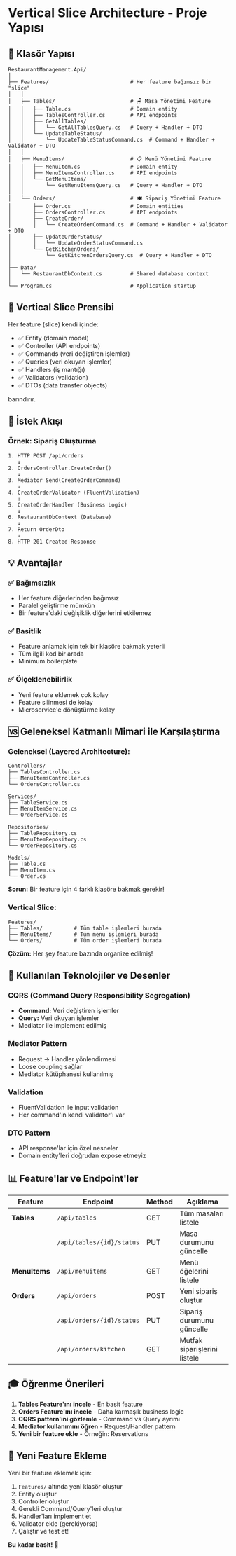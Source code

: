 # Vertical Slice Architecture - Proje Yapısı

## 📁 Klasör Yapısı

```
RestaurantManagement.Api/
│
├── Features/                          # Her feature bağımsız bir "slice"
│   │
│   ├── Tables/                        # 🪑 Masa Yönetimi Feature
│   │   ├── Table.cs                   # Domain entity
│   │   ├── TablesController.cs        # API endpoints
│   │   ├── GetAllTables/
│   │   │   └── GetAllTablesQuery.cs   # Query + Handler + DTO
│   │   └── UpdateTableStatus/
│   │       └── UpdateTableStatusCommand.cs  # Command + Handler + Validator + DTO
│   │
│   ├── MenuItems/                     # 📋 Menü Yönetimi Feature
│   │   ├── MenuItem.cs                # Domain entity
│   │   ├── MenuItemsController.cs     # API endpoints
│   │   └── GetMenuItems/
│   │       └── GetMenuItemsQuery.cs   # Query + Handler + DTO
│   │
│   └── Orders/                        # 🍽️ Sipariş Yönetimi Feature
│       ├── Order.cs                   # Domain entities
│       ├── OrdersController.cs        # API endpoints
│       ├── CreateOrder/
│       │   └── CreateOrderCommand.cs  # Command + Handler + Validator + DTO
│       ├── UpdateOrderStatus/
│       │   └── UpdateOrderStatusCommand.cs
│       └── GetKitchenOrders/
│           └── GetKitchenOrdersQuery.cs  # Query + Handler + DTO
│
├── Data/
│   └── RestaurantDbContext.cs         # Shared database context
│
└── Program.cs                         # Application startup
```

## 🎯 Vertical Slice Prensibi

Her feature (slice) kendi içinde:

- ✅ Entity (domain model)
- ✅ Controller (API endpoints)
- ✅ Commands (veri değiştiren işlemler)
- ✅ Queries (veri okuyan işlemler)
- ✅ Handlers (iş mantığı)
- ✅ Validators (validation)
- ✅ DTOs (data transfer objects)

barındırır.

## 🔄 İstek Akışı

### Örnek: Sipariş Oluşturma

```
1. HTTP POST /api/orders
   ↓
2. OrdersController.CreateOrder()
   ↓
3. Mediator Send(CreateOrderCommand)
   ↓
4. CreateOrderValidator (FluentValidation)
   ↓
5. CreateOrderHandler (Business Logic)
   ↓
6. RestaurantDbContext (Database)
   ↓
7. Return OrderDto
   ↓
8. HTTP 201 Created Response
```

## 💡 Avantajlar

### ✅ Bağımsızlık

- Her feature diğerlerinden bağımsız
- Paralel geliştirme mümkün
- Bir feature'daki değişiklik diğerlerini etkilemez

### ✅ Basitlik

- Feature anlamak için tek bir klasöre bakmak yeterli
- Tüm ilgili kod bir arada
- Minimum boilerplate

### ✅ Ölçeklenebilirlik

- Yeni feature eklemek çok kolay
- Feature silinmesi de kolay
- Microservice'e dönüştürme kolay

## 🆚 Geleneksel Katmanlı Mimari ile Karşılaştırma

### Geleneksel (Layered Architecture):

```
Controllers/
├── TablesController.cs
├── MenuItemsController.cs
└── OrdersController.cs

Services/
├── TableService.cs
├── MenuItemService.cs
└── OrderService.cs

Repositories/
├── TableRepository.cs
├── MenuItemRepository.cs
└── OrderRepository.cs

Models/
├── Table.cs
├── MenuItem.cs
└── Order.cs
```

**Sorun:** Bir feature için 4 farklı klasöre bakmak gerekir!

### Vertical Slice:

```
Features/
├── Tables/          # Tüm table işlemleri burada
├── MenuItems/       # Tüm menu işlemleri burada
└── Orders/          # Tüm order işlemleri burada
```

**Çözüm:** Her şey feature bazında organize edilmiş!

## 🔧 Kullanılan Teknolojiler ve Desenler

### CQRS (Command Query Responsibility Segregation)

- **Command:** Veri değiştiren işlemler
- **Query:** Veri okuyan işlemler
- Mediator ile implement edilmiş

### Mediator Pattern

- Request → Handler yönlendirmesi
- Loose coupling sağlar
- Mediator kütüphanesi kullanılmış

### Validation

- FluentValidation ile input validation
- Her command'in kendi validator'ı var

### DTO Pattern

- API response'lar için özel nesneler
- Domain entity'leri doğrudan expose etmeyiz

## 📊 Feature'lar ve Endpoint'ler

| Feature | Endpoint | Method | Açıklama |
|---------|----------|--------|----------|
| **Tables** | `/api/tables` | GET | Tüm masaları listele |
| | `/api/tables/{id}/status` | PUT | Masa durumunu güncelle |
| **MenuItems** | `/api/menuitems` | GET | Menü öğelerini listele |
| **Orders** | `/api/orders` | POST | Yeni sipariş oluştur |
| | `/api/orders/{id}/status` | PUT | Sipariş durumunu güncelle |
| | `/api/orders/kitchen` | GET | Mutfak siparişlerini listele |

## 🎓 Öğrenme Önerileri

1. **Tables Feature'ını incele** - En basit feature
2. **Orders Feature'ını incele** - Daha karmaşık business logic
3. **CQRS pattern'ini gözlemle** - Command vs Query ayrımı
4. **Mediator kullanımını öğren** - Request/Handler pattern
5. **Yeni bir feature ekle** - Örneğin: Reservations

## 🚀 Yeni Feature Ekleme

Yeni bir feature eklemek için:

1. `Features/` altında yeni klasör oluştur
2. Entity oluştur
3. Controller oluştur
4. Gerekli Command/Query'leri oluştur
5. Handler'ları implement et
6. Validator ekle (gerekiyorsa)
7. Çalıştır ve test et!

**Bu kadar basit!** 🎉
